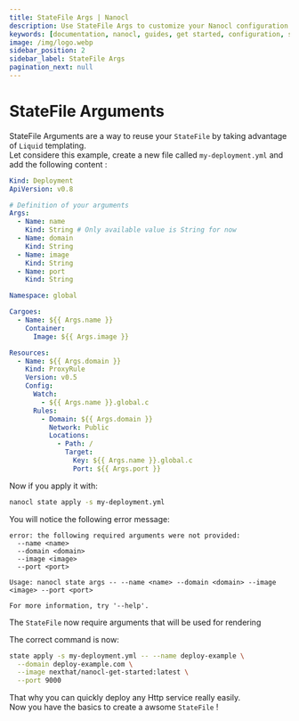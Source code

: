 ```yaml
---
title: StateFile Args | Nanocl
description: Use StateFile Args to customize your Nanocl configuration.
keywords: [documentation, nanocl, guides, get started, configuration, state, file, config, yaml, yml, statefile]
image: /img/logo.webp
sidebar_position: 2
sidebar_label: StateFile Args
pagination_next: null
---
```


# StateFile Arguments

StateFile Arguments are a way to reuse your `StateFile` by taking advantage of `Liquid` templating.<br />
Let considere this example, create a new file called `my-deployment.yml` and add the following content :

```yml
Kind: Deployment
ApiVersion: v0.8

# Definition of your arguments
Args:
  - Name: name
    Kind: String # Only available value is String for now
  - Name: domain
    Kind: String
  - Name: image
    Kind: String
  - Name: port
    Kind: String

Namespace: global

Cargoes:
  - Name: ${{ Args.name }}
    Container:
      Image: ${{ Args.image }}

Resources:
  - Name: ${{ Args.domain }}
    Kind: ProxyRule
    Version: v0.5
    Config:
      Watch:
        - ${{ Args.name }}.global.c
      Rules:
        - Domain: ${{ Args.domain }}
          Network: Public
          Locations:
            - Path: /
              Target:
                Key: ${{ Args.name }}.global.c
                Port: ${{ Args.port }}
```

Now if you apply it with:

```sh
nanocl state apply -s my-deployment.yml
```

You will notice the following error message:

```console
error: the following required arguments were not provided:
  --name <name>
  --domain <domain>
  --image <image>
  --port <port>

Usage: nanocl state args -- --name <name> --domain <domain> --image <image> --port <port>

For more information, try '--help'.
```

The `StateFile` now require arguments that will be used for rendering

The correct command is now:

```sh
state apply -s my-deployment.yml -- --name deploy-example \
  --domain deploy-example.com \
  --image nexthat/nanocl-get-started:latest \
  --port 9000
```

That why you can quickly deploy any Http service really easily.<br />
Now you have the basics to create a awsome `StateFile` !
